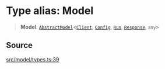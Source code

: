 # Type alias: Model

> **Model**: [`AbstractModel`](../../../../../classes/AbstractModel.md)\<[`Client`](Client.md), [`Config`](../interfaces/Config.md), [`Run`](../interfaces/Run.md), [`Response`](../interfaces/Response.md), `any`\>

## Source

[src/model/types.ts:39](https://github.com/dexaai/llm-tools/blob/5018eae/src/model/types.ts#L39)
